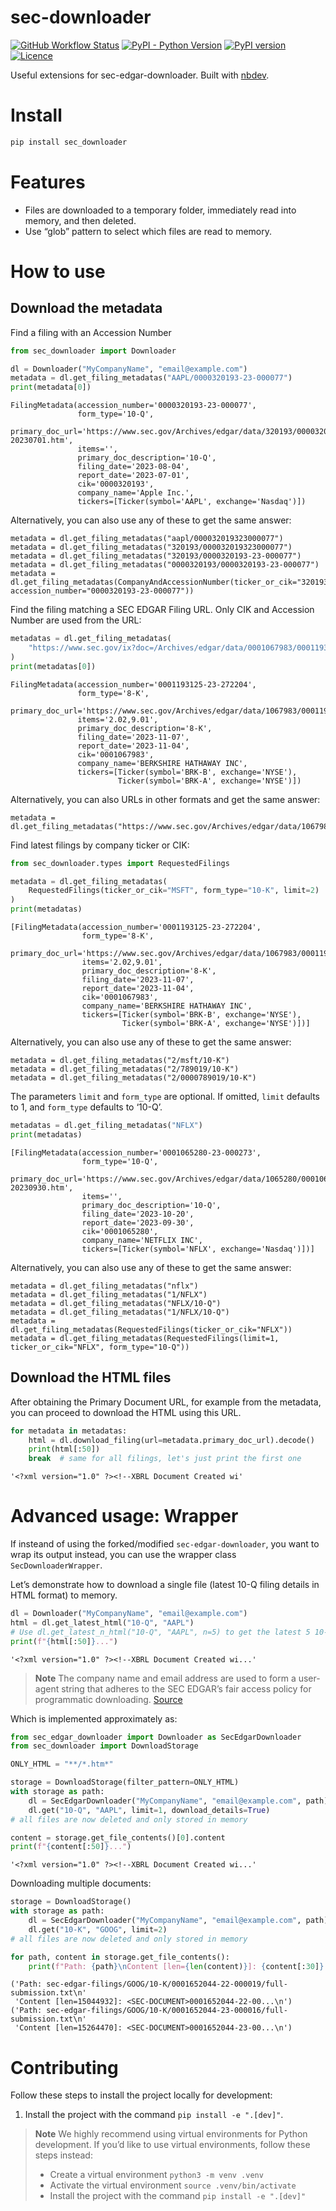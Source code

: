 # sec-downloader

<!-- WARNING: THIS FILE WAS AUTOGENERATED! DO NOT EDIT! -->

<a href="https://github.com/elijas/sec-downloader/actions/workflows/test.yaml"><img alt="GitHub Workflow Status" src="https://img.shields.io/github/actions/workflow/status/elijas/sec-downloader/test.yaml?label=build"></a>
<a href="https://pypi.org/project/sec-downloader/"><img alt="PyPI - Python Version" src="https://img.shields.io/pypi/pyversions/sec-downloader"></a>
<a href="https://badge.fury.io/py/sec-downloader"><img src="https://badge.fury.io/py/sec-downloader.svg" alt="PyPI version" /></a>
<a href="LICENSE"><img src="https://img.shields.io/github/license/elijas/sec-downloader.svg" alt="Licence"></a>

Useful extensions for sec-edgar-downloader. Built with
[nbdev](https://nbdev.fast.ai/).

# Install

``` sh
pip install sec_downloader
```

# Features

- Files are downloaded to a temporary folder, immediately read into
  memory, and then deleted.
- Use “glob” pattern to select which files are read to memory.

# How to use

## Download the metadata

Find a filing with an Accession Number

``` python
from sec_downloader import Downloader

dl = Downloader("MyCompanyName", "email@example.com")
metadata = dl.get_filing_metadatas("AAPL/0000320193-23-000077")
print(metadata[0])
```

    FilingMetadata(accession_number='0000320193-23-000077',
                   form_type='10-Q',
                   primary_doc_url='https://www.sec.gov/Archives/edgar/data/320193/000032019323000077/aapl-20230701.htm',
                   items='',
                   primary_doc_description='10-Q',
                   filing_date='2023-08-04',
                   report_date='2023-07-01',
                   cik='0000320193',
                   company_name='Apple Inc.',
                   tickers=[Ticker(symbol='AAPL', exchange='Nasdaq')])

Alternatively, you can also use any of these to get the same answer:

    metadata = dl.get_filing_metadatas("aapl/000032019323000077")
    metadata = dl.get_filing_metadatas("320193/000032019323000077")
    metadata = dl.get_filing_metadatas("320193/0000320193-23-000077")
    metadata = dl.get_filing_metadatas("0000320193/0000320193-23-000077")
    metadata = dl.get_filing_metadatas(CompanyAndAccessionNumber(ticker_or_cik="320193", accession_number="0000320193-23-000077"))

Find the filing matching a SEC EDGAR Filing URL. Only CIK and Accession
Number are used from the URL:

``` python
metadatas = dl.get_filing_metadatas(
    "https://www.sec.gov/ix?doc=/Archives/edgar/data/0001067983/000119312523272204/d564412d8k.htm"
)
print(metadatas[0])
```

    FilingMetadata(accession_number='0001193125-23-272204',
                   form_type='8-K',
                   primary_doc_url='https://www.sec.gov/Archives/edgar/data/1067983/000119312523272204/d564412d8k.htm',
                   items='2.02,9.01',
                   primary_doc_description='8-K',
                   filing_date='2023-11-07',
                   report_date='2023-11-04',
                   cik='0001067983',
                   company_name='BERKSHIRE HATHAWAY INC',
                   tickers=[Ticker(symbol='BRK-B', exchange='NYSE'),
                            Ticker(symbol='BRK-A', exchange='NYSE')])

Alternatively, you can also URLs in other formats and get the same
answer:

    metadata = dl.get_filing_metadatas("https://www.sec.gov/Archives/edgar/data/1067983/000119312523272204/d564412d8k.htm")

Find latest filings by company ticker or CIK:

``` python
from sec_downloader.types import RequestedFilings

metadata = dl.get_filing_metadatas(
    RequestedFilings(ticker_or_cik="MSFT", form_type="10-K", limit=2)
)
print(metadatas)
```

    [FilingMetadata(accession_number='0001193125-23-272204',
                    form_type='8-K',
                    primary_doc_url='https://www.sec.gov/Archives/edgar/data/1067983/000119312523272204/d564412d8k.htm',
                    items='2.02,9.01',
                    primary_doc_description='8-K',
                    filing_date='2023-11-07',
                    report_date='2023-11-04',
                    cik='0001067983',
                    company_name='BERKSHIRE HATHAWAY INC',
                    tickers=[Ticker(symbol='BRK-B', exchange='NYSE'),
                             Ticker(symbol='BRK-A', exchange='NYSE')])]

Alternatively, you can also use any of these to get the same answer:

    metadata = dl.get_filing_metadatas("2/msft/10-K")
    metadata = dl.get_filing_metadatas("2/789019/10-K")
    metadata = dl.get_filing_metadatas("2/0000789019/10-K")

The parameters `limit` and `form_type` are optional. If omitted, `limit`
defaults to 1, and `form_type` defaults to ‘10-Q’.

``` python
metadatas = dl.get_filing_metadatas("NFLX")
print(metadatas)
```

    [FilingMetadata(accession_number='0001065280-23-000273',
                    form_type='10-Q',
                    primary_doc_url='https://www.sec.gov/Archives/edgar/data/1065280/000106528023000273/nflx-20230930.htm',
                    items='',
                    primary_doc_description='10-Q',
                    filing_date='2023-10-20',
                    report_date='2023-09-30',
                    cik='0001065280',
                    company_name='NETFLIX INC',
                    tickers=[Ticker(symbol='NFLX', exchange='Nasdaq')])]

Alternatively, you can also use any of these to get the same answer:

    metadata = dl.get_filing_metadatas("nflx")
    metadata = dl.get_filing_metadatas("1/NFLX")
    metadata = dl.get_filing_metadatas("NFLX/10-Q")
    metadata = dl.get_filing_metadatas("1/NFLX/10-Q")
    metadata = dl.get_filing_metadatas(RequestedFilings(ticker_or_cik="NFLX"))
    metadata = dl.get_filing_metadatas(RequestedFilings(limit=1, ticker_or_cik="NFLX", form_type="10-Q"))

## Download the HTML files

After obtaining the Primary Document URL, for example from the metadata,
you can proceed to download the HTML using this URL.

``` python
for metadata in metadatas:
    html = dl.download_filing(url=metadata.primary_doc_url).decode()
    print(html[:50])
    break  # same for all filings, let's just print the first one
```

    '<?xml version="1.0" ?><!--XBRL Document Created wi'

# Advanced usage: Wrapper

If insteand of using the forked/modified `sec-edgar-downloader`, you
want to wrap its output instead, you can use the wrapper class
`SecDownloaderWrapper`.

Let’s demonstrate how to download a single file (latest 10-Q filing
details in HTML format) to memory.

``` python
dl = Downloader("MyCompanyName", "email@example.com")
html = dl.get_latest_html("10-Q", "AAPL")
# Use dl.get_latest_n_html("10-Q", "AAPL", n=5) to get the latest 5 10-Qs
print(f"{html[:50]}...")
```

    '<?xml version="1.0" ?><!--XBRL Document Created wi...'

> **Note** The company name and email address are used to form a
> user-agent string that adheres to the SEC EDGAR’s fair access policy
> for programmatic downloading.
> [Source](https://www.sec.gov/os/webmaster-faq#code-support)

Which is implemented approximately as:

``` python
from sec_edgar_downloader import Downloader as SecEdgarDownloader
from sec_downloader import DownloadStorage

ONLY_HTML = "**/*.htm*"

storage = DownloadStorage(filter_pattern=ONLY_HTML)
with storage as path:
    dl = SecEdgarDownloader("MyCompanyName", "email@example.com", path)
    dl.get("10-Q", "AAPL", limit=1, download_details=True)
# all files are now deleted and only stored in memory

content = storage.get_file_contents()[0].content
print(f"{content[:50]}...")
```

    '<?xml version="1.0" ?><!--XBRL Document Created wi...'

Downloading multiple documents:

``` python
storage = DownloadStorage()
with storage as path:
    dl = SecEdgarDownloader("MyCompanyName", "email@example.com", path)
    dl.get("10-K", "GOOG", limit=2)
# all files are now deleted and only stored in memory

for path, content in storage.get_file_contents():
    print(f"Path: {path}\nContent [len={len(content)}]: {content[:30]}...\n")
```

    ('Path: sec-edgar-filings/GOOG/10-K/0001652044-22-000019/full-submission.txt\n'
     'Content [len=15044932]: <SEC-DOCUMENT>0001652044-22-00...\n')
    ('Path: sec-edgar-filings/GOOG/10-K/0001652044-23-000016/full-submission.txt\n'
     'Content [len=15264470]: <SEC-DOCUMENT>0001652044-23-00...\n')

# Contributing

Follow these steps to install the project locally for development:

1.  Install the project with the command `pip install -e ".[dev]"`.

> **Note** We highly recommend using virtual environments for Python
> development. If you’d like to use virtual environments, follow these
> steps instead:
>
> - Create a virtual environment `python3 -m venv .venv`
> - Activate the virtual environment `source .venv/bin/activate`
> - Install the project with the command `pip install -e ".[dev]"`
